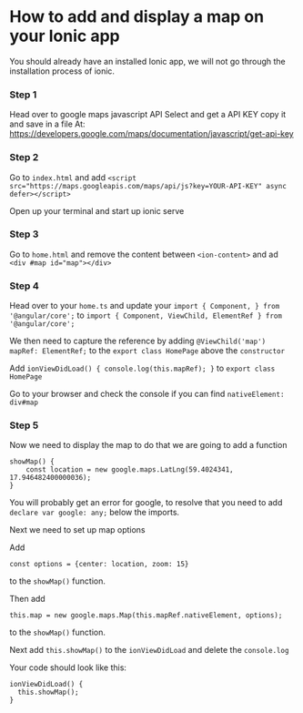 # How to add and display a map on your Ionic app

You should already have an installed Ionic app, we will not go through the installation process of ionic.


### Step 1
Head over to google maps javascript API
Select and get a API KEY copy it and save in a file
At: https://developers.google.com/maps/documentation/javascript/get-api-key

### Step 2

Go to `index.html` and add
``<script src="https://maps.googleapis.com/maps/api/js?key=YOUR-API-KEY" async defer></script>``

Open up your terminal and start up ionic serve

### Step 3
Go to `home.html` and remove the content between `<ion-content>` and ad `<div #map id="map"></div>
`

### Step 4
Head over to your `home.ts` and update your
`import { Component, } from '@angular/core';`
to
`import { Component, ViewChild, ElementRef } from '@angular/core';`

 We then need to capture the reference by adding
 `@ViewChild('map') mapRef: ElementRef;`
 to the `export class HomePage`
 above the `constructor`

Add
	```
	ionViewDidLoad() {
		console.log(this.mapRef);
	}
	```
to `export class HomePage`

Go to your browser and check the console if you can find `nativeElement: div#map`

### Step 5
Now we need to display the map to do that we are going to add a function

 ```
 showMap() {
	 const location = new google.maps.LatLng(59.4024341, 17.946482400000036);
}
```
You will probably get an error for google, to resolve that you need to add
`declare var google: any;` below the imports.

Next we need to set up map options

Add
```
const options = {center: location, zoom: 15}
```
to the `showMap()` function.

Then add
```
this.map = new google.maps.Map(this.mapRef.nativeElement, options);
```
to the `showMap()` function.

Next add `this.showMap()` to the `ionViewDidLoad` and delete the `console.log`

Your code should look like this:
```
ionViewDidLoad() {
  this.showMap();
}
```
